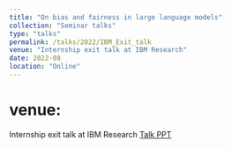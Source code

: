 ```yaml
---
title: "On bias and fairness in large language models"
collection: "Seminar talks"
type: "talks"
permalink: /talks/2022/IBM_Exit_talk
venue: "Internship exit talk at IBM Research"
date: 2022-08
location: "Online"
---
```

venue:
==========
Internship exit talk at IBM Research
<a href="/files/talks/2022/IBM_talks/IBM_exit_talk.pdf">Talk PPT</a>
